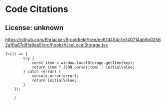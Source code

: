 # Code Citations

## License: unknown
https://github.com/Ehrlacker/Brookfield/tree/ec61d454c1e740714ab5b02562af6a87d8fa9aa5/src/hooks/UseLocalStorage.tsx

```
T>(() => {
        try {
            const item = window.localStorage.getItem(key);
            return item ? JSON.parse(item) : initialValue;
        } catch (error) {
            console.error(error);
            return initialValue;
        }
    });

    /
```

